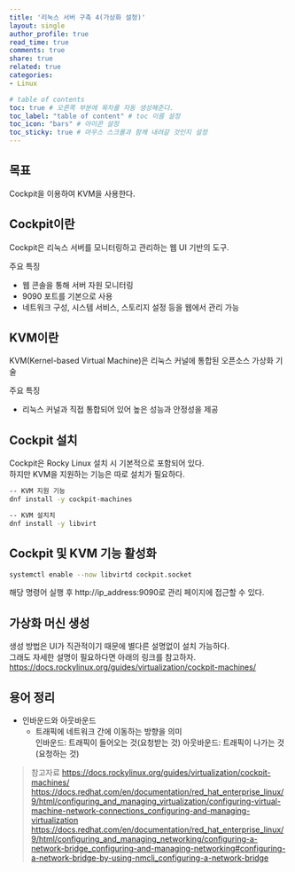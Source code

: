```yaml
---
title: '리눅스 서버 구축 4(가상화 설정)'
layout: single
author_profile: true
read_time: true
comments: true
share: true
related: true
categories:
- Linux

# table of contents
toc: true # 오른쪽 부분에 목차를 자동 생성해준다.
toc_label: "table of content" # toc 이름 설정
toc_icon: "bars" # 아이콘 설정
toc_sticky: true # 마우스 스크롤과 함께 내려갈 것인지 설정
---
```


## 목표

Cockpit을 이용하여 KVM을 사용한다.

## Cockpit이란

Cockpit은 리눅스 서버를 모니터링하고 관리하는 웹 UI 기반의 도구.

주요 특징

- 웹 콘솔을 통해 서버 자원 모니터링
- 9090 포트를 기본으로 사용
- 네트워크 구성, 시스템 서비스, 스토리지 설정 등을 웹에서 관리 가능

## KVM이란

KVM(Kernel-based Virtual Machine)은 리눅스 커널에 통합된 오픈소스 가상화 기술

주요 특징

- 리눅스 커널과 직접 통합되어 있어 높은 성능과 안정성을 제공

## Cockpit 설치

Cockpit은 Rocky Linux 설치 시 기본적으로 포함되어 있다.  
하지만 KVM을 지원하는 기능은 따로 설치가 필요하다.

```bash
-- KVM 지원 기능
dnf install -y cockpit-machines

-- KVM 설치치
dnf install -y libvirt
```

## Cockpit 및 KVM 기능 활성화

```bash
systemctl enable --now libvirtd cockpit.socket
```

해당 명령어 실행 후 http://ip_address:9090로 관리 페이지에 접근할 수 있다.

## 가상화 머신 생성

생성 방법은 UI가 직관적이기 때문에 별다른 설명없이 설치 가능하다.  
그래도 자세한 설명이 필요하다면 아래의 링크를 참고하자.  
<https://docs.rockylinux.org/guides/virtualization/cockpit-machines/>

## 용어 정리

- 인바운드와 아웃바운드
  - 트래픽에 네트워크 간에 이동하는 방향을 의미  
    인바운드: 트래픽이 들어오는 것(요청받는 것)
    아웃바운드: 트래픽이 나가는 것(요청하는 것)

>참고자료
<https://docs.rockylinux.org/guides/virtualization/cockpit-machines/>
<https://docs.redhat.com/en/documentation/red_hat_enterprise_linux/9/html/configuring_and_managing_virtualization/configuring-virtual-machine-network-connections_configuring-and-managing-virtualization>
<https://docs.redhat.com/en/documentation/red_hat_enterprise_linux/9/html/configuring_and_managing_networking/configuring-a-network-bridge_configuring-and-managing-networking#configuring-a-network-bridge-by-using-nmcli_configuring-a-network-bridge>